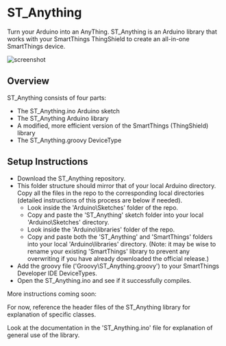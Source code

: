 ST_Anything
===========
Turn your Arduino into an AnyThing. ST_Anything is an Arduino library that works with your SmartThings ThingShield to create an all-in-one SmartThings device.

![screenshot](https://cloud.githubusercontent.com/assets/5153370/5604859/5da9edda-93a7-11e4-8e43-ce7a6d9cfa42.png)


## Overview
ST_Anything consists of four parts:
- The ST_Anything.ino Arduino sketch
- The ST_Anything Arduino library
- A modified, more efficient version of the SmartThings (ThingShield) library
- The ST_Anything.groovy DeviceType

## Setup Instructions
- Download the ST_Anything repository.
- This folder structure should mirror that of your local Arduino directory. Copy all the files in the repo to the corresponding local directories (detailed instructions of this process are below if needed).
  - Look inside the 'Arduino\Sketches' folder of the repo.
  - Copy and paste the 'ST_Anything' sketch folder into your local 'Arduino\Sketches' directory.
  - Look inside the 'Arduino\libraries' folder of the repo.
  - Copy and paste both the 'ST_Anything' and 'SmartThings' folders into your local 'Arduino\libraries' directory. (Note: it may be wise to rename your existing 'SmartThings' library to prevent any overwriting if you have already downloaded the official release.)
- Add the groovy file ('Groovy\ST_Anything.groovy') to your SmartThings Developer IDE DeviceTypes.
- Open the ST_Anything.ino and see if it successfully compiles.

More instructions coming soon:

For now, reference the header files of the ST_Anything library for explanation of specific classes. 

Look at the documentation in the 'ST_Anything.ino' file for explanation of general use of the library.  
